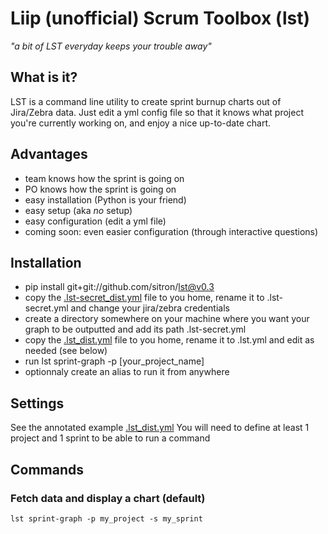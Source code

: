 # Liip (unofficial) Scrum Toolbox (lst)
<cite>"a bit of LST everyday keeps your trouble away"</cite>

## What is it?
LST is a command line utility to create sprint burnup charts out of Jira/Zebra data. Just edit a yml config file so that it knows what project you're currently working on, and enjoy a nice up-to-date chart.

## Advantages
* team knows how the sprint is going on
* PO knows how the sprint is going on
* easy installation (Python is your friend)
* easy setup (aka _no_ setup)
* easy configuration (edit a yml file)
* coming soon: even easier configuration (through interactive questions)

## Installation
* pip install git+git://github.com/sitron/lst@v0.3
* copy the [.lst-secret_dist.yml](lst/blob/master/.lst-secret_dist.yml) file to you home, rename it to .lst-secret.yml and change your jira/zebra credentials
* create a directory somewhere on your machine where you want your graph to be outputted and add its path .lst-secret.yml 
* copy the [.lst_dist.yml](lst/blob/master/.lst_dist.yml) file to you home, rename it to .lst.yml and edit as needed (see below)
* run lst sprint-graph -p [your_project_name]
* optionnaly create an alias to run it from anywhere

## Settings
See the annotated example [.lst_dist.yml](lst/blob/master/.lst_dist.yml)
You will need to define at least 1 project and 1 sprint to be able to run a command

## Commands
### Fetch data and display a chart (default)
`lst sprint-graph -p my_project -s my_sprint`

